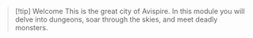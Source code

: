 
> [!tip] Welcome
> This is the great city of Avispire. In this module you will delve into dungeons, soar through the skies, and meet deadly monsters.
